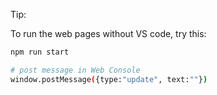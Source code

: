 Tip:

To run the web pages without VS code, try this:

```bash
npm run start

# post message in Web Console
window.postMessage({type:"update", text:""})
```
